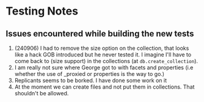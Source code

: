 
# Testing Notes

## Issues encountered while building the new tests


1. (240906) I had to remove the size option on the collection, that looks like a hack GOB introduced but he never tested it. I imagine I'll have to come back to (size support) in the collections (at `db.create_collection`).
2. I am really not sure where George got to with facets and properties (i.e whether the use of _proxied or properties is the way to go.)
3. Replicants seems to be borked. I have done some work on it
4. At the moment we can create files and not put them in collections. That shouldn't be allowed.